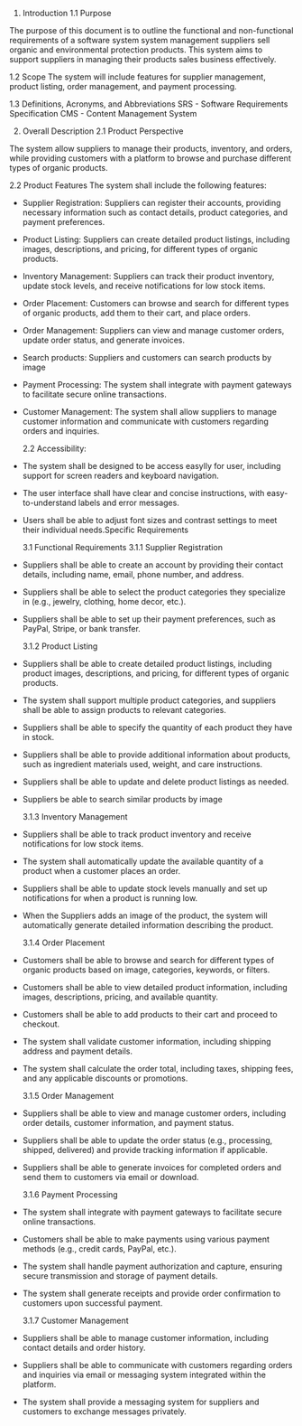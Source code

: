 1. Introduction
   1.1 Purpose

The purpose of this document is to outline the functional and non-functional requirements of a software
system system management suppliers sell organic and environmental protection products. This system
aims to support suppliers in managing their products sales business effectively.

1.2 Scope
The system will include features for supplier management, product listing, order management, and
payment processing.

1.3 Definitions, Acronyms, and Abbreviations SRS - Software Requirements Specification CMS - Content
Management System

2. Overall Description
   2.1 Product Perspective

The system allow suppliers to manage their products, inventory, and orders, while providing
customers with a platform to browse and purchase different types of organic products.

2.2 Product Features The system shall include the following features:

- Supplier Registration: Suppliers can register their accounts, providing necessary information such
  as contact details, product categories, and payment preferences.
- Product Listing: Suppliers can create detailed product listings, including images, descriptions, and
  pricing, for different types of organic products.
- Inventory Management: Suppliers can track their product inventory, update stock levels, and
  receive notifications for low stock items.
- Order Placement: Customers can browse and search for different types of organic products, add
  them to their cart, and place orders.
- Order Management: Suppliers can view and manage customer orders, update order status, and
  generate invoices.
- Search products: Suppliers and customers can search products by image
- Payment Processing: The system shall integrate with payment gateways to facilitate secure online
  transactions.
- Customer Management: The system shall allow suppliers to manage customer information and
  communicate with customers regarding orders and inquiries.

  2.2 Accessibility:

- The system shall be designed to be access easylly for user, including support for screen readers
  and keyboard navigation.
- The user interface shall have clear and concise instructions, with easy-to-understand labels and
  error messages.
- Users shall be able to adjust font sizes and contrast settings to meet their individual needs.Specific
  Requirements

  3.1 Functional Requirements
  3.1.1 Supplier Registration

- Suppliers shall be able to create an account by providing their contact details, including name,
  email, phone number, and address.
- Suppliers shall be able to select the product categories they specialize in (e.g., jewelry, clothing,
  home decor, etc.).
- Suppliers shall be able to set up their payment preferences, such as PayPal, Stripe, or bank
  transfer.

  3.1.2 Product Listing

- Suppliers shall be able to create detailed product listings, including product images,
  descriptions, and pricing, for different types of organic products.
- The system shall support multiple product categories, and suppliers shall be able to assign
  products to relevant categories.
- Suppliers shall be able to specify the quantity of each product they have in stock.
- Suppliers shall be able to provide additional information about products, such as ingredient
  materials used, weight, and care instructions.
- Suppliers shall be able to update and delete product listings as needed.
- Suppliers be able to search similar products by image

  3.1.3 Inventory Management

- Suppliers shall be able to track product inventory and receive notifications for low stock items.
- The system shall automatically update the available quantity of a product when a customer
  places an order.
- Suppliers shall be able to update stock levels manually and set up notifications for when a
  product is running low.
- When the Suppliers adds an image of the product, the system will automatically generate
  detailed information describing the product.

  3.1.4 Order Placement

- Customers shall be able to browse and search for different types of organic products based on
  image, categories, keywords, or filters.
- Customers shall be able to view detailed product information, including images, descriptions,
  pricing, and available quantity.
- Customers shall be able to add products to their cart and proceed to checkout.
- The system shall validate customer information, including shipping address and payment
  details.
- The system shall calculate the order total, including taxes, shipping fees, and any applicable
  discounts or promotions.

  3.1.5 Order Management

- Suppliers shall be able to view and manage customer orders, including order details, customer
  information, and payment status.
- Suppliers shall be able to update the order status (e.g., processing, shipped, delivered) and
  provide tracking information if applicable.
- Suppliers shall be able to generate invoices for completed orders and send them to customers via
  email or download.

  3.1.6 Payment Processing

- The system shall integrate with payment gateways to facilitate secure online transactions.
- Customers shall be able to make payments using various payment methods (e.g., credit cards,
  PayPal, etc.).
- The system shall handle payment authorization and capture, ensuring secure transmission and
  storage of payment details.
- The system shall generate receipts and provide order confirmation to customers upon successful
  payment.

  3.1.7 Customer Management

- Suppliers shall be able to manage customer information, including contact details and order
  history.
- Suppliers shall be able to communicate with customers regarding orders and inquiries via email
  or messaging system integrated within the platform.
- The system shall provide a messaging system for suppliers and customers to exchange messages
  privately.
